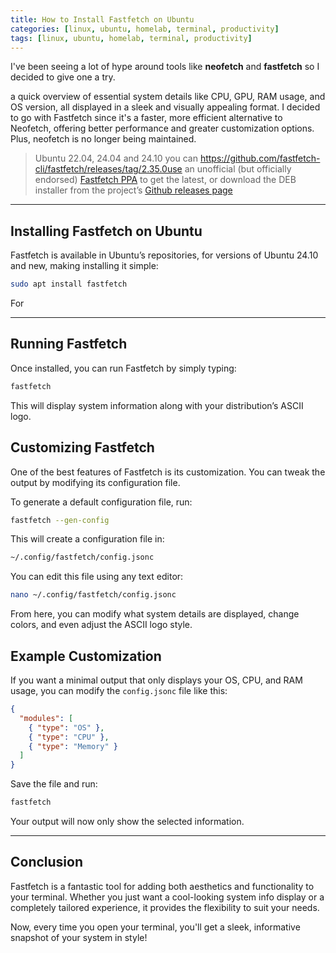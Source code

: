 ```yaml
---
title: How to Install Fastfetch on Ubuntu
categories: [linux, ubuntu, homelab, terminal, productivity]
tags: [linux, ubuntu, homelab, terminal, productivity]
---
```


I've been seeing a lot of hype around tools like **neofetch** and **fastfetch** so I decided to
give one a try.

a quick overview of essential system details like CPU, GPU, RAM usage, and OS version, all displayed in a sleek and visually appealing format. 
I decided to go with Fastfetch since it's a faster, more efficient alternative to Neofetch, offering better performance and greater customization options. 
Plus, neofetch is no longer being maintained.

> Ubuntu 22.04, 24.04 and 24.10 you can https://github.com/fastfetch-cli/fastfetch/releases/tag/2.35.0use an unofficial (but officially endorsed) [Fastfetch PPA](https://launchpad.net/~zhangsongcui3371/+archive/ubuntu/fastfetch) to get the latest, or download the DEB installer from the project’s [Github releases page](https://github.com/fastfetch-cli/fastfetch/releases/tag/2.35.0)

---

## Installing Fastfetch on Ubuntu

Fastfetch is available in Ubuntu’s repositories, for versions of Ubuntu 24.10 and new, making installing it simple:

```bash
sudo apt install fastfetch
```

For 


---

## Running Fastfetch

Once installed, you can run Fastfetch by simply typing:

```bash
fastfetch
```

This will display system information along with your distribution’s ASCII logo.

## Customizing Fastfetch

One of the best features of Fastfetch is its customization. You can tweak the output by modifying its configuration file.

To generate a default configuration file, run:

```bash
fastfetch --gen-config
```

This will create a configuration file in:

```bash
~/.config/fastfetch/config.jsonc
```

You can edit this file using any text editor:

```bash
nano ~/.config/fastfetch/config.jsonc
```

From here, you can modify what system details are displayed, change colors, and even adjust the ASCII logo style.

## Example Customization

If you want a minimal output that only displays your OS, CPU, and RAM usage, you can modify the `config.jsonc` file like this:

```json
{
  "modules": [
    { "type": "OS" },
    { "type": "CPU" },
    { "type": "Memory" }
  ]
}
```

Save the file and run:

```bash
fastfetch
```

Your output will now only show the selected information.

---

## Conclusion

Fastfetch is a fantastic tool for adding both aesthetics and functionality to your terminal. Whether you just want a cool-looking system info display or a completely tailored experience, it provides the flexibility to suit your needs.

Now, every time you open your terminal, you'll get a sleek, informative snapshot of your system in style!

